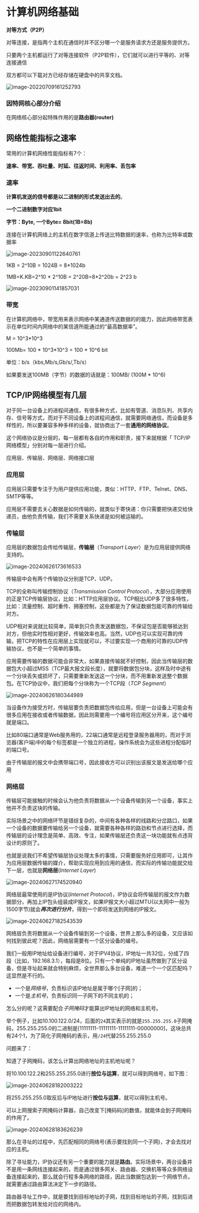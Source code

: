 # 计算机网络基础



**对等方式（P2P）**

对等连接，是指两个主机在通信时并不区分哪一个是服务请求方还是服务提供方。

只要两个主机都运行了对等连接软件（P2P软件），它们就可以进行平等的、对等连接通信

双方都可以下载对方已经存储在硬盘中的共享文档。

![image-20220709161252793](https://lyx-study-note-image.oss-cn-shenzhen.aliyuncs.com/img/image-20220709161252793.png) 



### 因特网核心部分介绍

在网络核心部分起特殊作用的是**路由器(router)**





## 网络性能指标之速率

常用的计算机网络性能指标有7个：

**速率、带宽、吞吐量、时延、往返时间、利用率、丢包率**



### 速率

**计算机发送的信号都是以二进制的形式发送出去的**。

**一个二进制数字对应1bit**

**字节：Byte, 一个Byte= 8bit(1B=8b)**

连接在计算机网络上的主机在数字信道上传送比特数据的速率，也称为比特率或数据率

![image-20230901122640761](https://lyx-study-note-image.oss-cn-shenzhen.aliyuncs.com/img/image-20230901122640761.png) 

 1KB = 2^10B = 1024B = 8*1024b

1MB=K.KB=2^10 * 2^10B = 2^20B=8*2^20b = 2^23 b

![image-20230901141857031](https://lyx-study-note-image.oss-cn-shenzhen.aliyuncs.com/img/image-20230901141857031.png) 







### 带宽

在计算机网络中，带宽用来表示网络中某通道传送数据的的能力，因此网络带宽表示在单位时间内网络中的某信道所能通过的“最高数据率”。

M = 10^3*10^3

100Mb= 100 * 10^3*10^3 = 100 * 10^6 bit

单位：b/s（kbs,Mb/s,Gb/s/,Tb/s）

如果要发送100MB（字节）的数据的话就是：100MB/ (100M * 10^6) 





## TCP/IP网络模型有几层

对于同一台设备上的进程间通信，有很多种方式，比如有管道、消息队列、共享内存、信号等方式，而对于不同设备上的进程间通信，就需要网络通信，而设备是多样性的，所以要兼容多种多样的设备，就协商出了一套**通用的网络协议**。

这个网络协议是分层的，每一层都有各自的作用和职责，接下来就根据「 TCP/IP 网络模型」分别对每一层进行介绍。

应用层、传输层、网络层、网络接口层

### 应用层

应用层只需要专注于为用户提供应用功能，类似：HTTP、FTP、Telnet、DNS、SMTP等等。

应用层不需要去关心数据是如何传输的，就类似于寄快递：你只需要把快递交给快递员，由他负责传输，我们不需要关系快递是如何被运输的。



### 传输层

应用层的数据包会传给传输层，**传输层**（*Transport Layer*）是为应用层提供网络支持的。

![image-20240626173616533](https://lyx-study-note-image.oss-cn-shenzhen.aliyuncs.com/img/image-20240626173616533.png) 

传输层中会有两个传输协议分别是TCP、UDP。

TCP的全称叫传输控制协议（*Transmission Control Protocol*），大部分应用使用的正是TCP传输层协议，比如：HTTP应用层协议。TCP相比UDP多了很多特性，比如：流量控制、超时重传、拥塞控制，这些都是为了保证数据包能可靠的传输给对方。

UDP相对来说就比较简单，简单到只负责发送数据包，不保证包是否能够抵达到对方，但他实时性相对更好，传输效率也高。当然，UDP也可以实现可靠的传输，把TCP的特性在应用层上实现就可以，不过要实现一个商用的可靠的UDP传输协议，也不是一个简单的事情。

应用需要传输的数据可能会非常大，如果直接传输就不好控制，因此当传输层的数据包大小超过MSS（TCP最大报文段长度），就要将数据包分块，这样及时中途有一个分块丢失或损坏了，只需要重新发送这一个分块，而不用重新发送整个数据包。在TCP协议中，我们把每个分块称为一个TCP段（*TCP Segment*）

![image-20240626180344989](https://lyx-study-note-image.oss-cn-shenzhen.aliyuncs.com/img/image-20240626180344989.png)

当设备作为接受方时，传输层要负责把数据包传给应用，但是一台设备上可能会有很多应用在接收或者传输数据，因此则需要用一个编号将应用区分开来，这个编号就是端口。

比如80端口通常是Web服务用的，22端口通常是远程登录服务器用的，而对于浏览器(客户端)中的每个标签都是一个独立的进程，操作系统会为这些进程分配临时的端口号。

由于传输层的报文中会携带端口号，因此接收方可以识别出该报文是发送给哪个应用



### 网络层

传输层可能接触的时候会认为他负责将数据从一个设备传输到另一个设备，事实上他并不负责这块的传输。

实际场景之中的网络环节是错综复杂的，中间有各种各样的线路和分岔路口，如果一个设备的数据要传输给另一个设备，就需要各种各样的路劲和节点进行选择，而传输层的设计理念是简单、高效、专注，如果传输层还负责这一块功能就有点违背设计的原则了。

也就是说我们不希望传输层协议处理太多的事情，只需要服务好应用即可，让其作为应用层数据传输的媒介，帮助实现应用到应用的通信，而实际的传输功能就交给下一层，也就是**网络层**(*Internet Layer*)

![image-20240627174520940](https://lyx-study-note-image.oss-cn-shenzhen.aliyuncs.com/img/image-20240627174520940.png)

网络层最常使用的是IP协议(*Internet Protocol*)，IP协议会将传输层的报文作为数据部分，再加上IP包头组装成IP报文，如果IP报文大小超过MTU(以太网中一般为1500字节)就会***再次进行分片***，得到一个即将发送到网络的IP报文。

![image-20240627182543539](https://lyx-study-note-image.oss-cn-shenzhen.aliyuncs.com/img/image-20240627182543539.png)

网络层负责将数据从一个设备传输到另一个设备，世界上那么多的设备，又应该如何找到彼此呢？因此，网络层需要有一个区分设备的编号。

我们一般用IP地址给设备进行编号，对于IPV4协议，IP地址一共32位，分成了四段（比如，192.168.3.1），每段是8位。只有一个单纯的IP地址虽然做到了区分设备，但是寻址起来就会特别麻烦，全世界那么多台设备，难道一个一个区匹配吗？这显然是不行的。

- 一个是*网络号*，负责标识该IP地址是属于哪个[子网]的；
- 一个是*主机号*，负责标识同一子网下的不同主机的；

怎么分的呢？这需要配合*子网掩码*才能算出IP地址的网络和主机号。

举个例子，比如10.100.122.0/24，后面的``24``其实表示的就是``255.255.255.0``子网掩码，255.255.255.0的二进制是[11111111-11111111-11111111-00000000]，这块总共有24个1，为了简化子网掩码的表示，用``/24``代替255.255.255.0

问题来了：

知道了子网掩码，该怎么计算出网络地址的主机地址呢？

将10.100.122.2和255.255.255.0进行**按位与运算**，就可以得到网络号，如下图：

![image-20240628182003222](https://lyx-study-note-image.oss-cn-shenzhen.aliyuncs.com/img/image-20240628182003222.png)

将255.255.255.0取反后与IP地址进行**按位与运算**，就可以得到主机号。

可以上网搜索子网掩码计算器，自己改变下[掩码码]的数值，就能体会到子网掩码的作用了。

![image-20240628183626239](https://lyx-study-note-image.oss-cn-shenzhen.aliyuncs.com/img/image-20240628183626239.png)

那么在寻址的过程中，先匹配相同的网络号(表示要找到同一个子网)，才会去找对应的主机。

除了寻址能力，IP协议还有另一个重要的能力就是**路由**。实际场景中，两台设备并不是用一条网线连接起来的，而是通过很多网关、路由器、交换机等等众多网络设备连接起来的，那么就会行程多条网络的路径，因此当数据包达到一个网络节点，就需要通过路由算法决定下一步的路径。

路由器寻址工作中，就是要找到目标地址的子网，找到目标地址的子网，找到后进而把数据包转发给对应的网络内。



































































































































